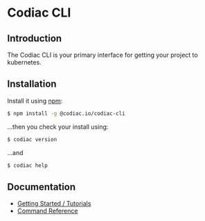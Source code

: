 # Codiac CLI


## <a name="introduction"></a>Introduction

The Codiac CLI is your primary interface for getting your project to kubernetes.
<!-- A gif of the cli in action might be nice here...
  cod login
  cod asset:create
  cod dep:upgrade
  cod build
  cod publish
  cod deploy  (select cabinet)
  cod logs
 -->

## <a name="installation"></a>Installation

Install it using [npm](https://www.npmjs.com/package/@codiac.io/codiac-cli):

```bash
$ npm install -g @codiac.io/codiac-cli
```

...then you check your install using: 
```bash
$ codiac version
```
...and 
```bash
$ codiac help
```

## Documentation

  * [Getting Started / Tutorials](./tutorials/index.md)
  * [Command Reference](./command-reference.md)
  <!-- * [Release Notes](./cli/release-notes.md) -->


